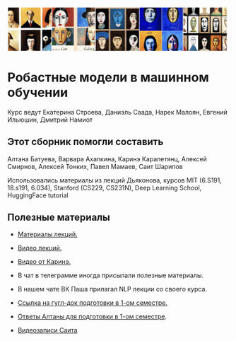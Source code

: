 ![image](images/dalle.png)

# **Робастные модели в машинном обучении**

Курс ведут Екатерина Строева, Даниэль Саада, Нарек Малоян, Евгений Ильюшин, Дмитрий Намиот

## Этот сборник помогли составить 
Алтана Батуева, Варвара Ахапкина, Каринэ Карапетянц, Алексей Смирнов, Алексей Тонких, Павел Мамаев, Саит Шарипов

Использовались материалы из лекций Дьяконова, курсов MIT (6.S191, 18.s191, 6.034), Stanford (CS229, CS231N), Deep Learning School, HuggingFace tutorial

## Полезные материалы

-   [Материалы
    лекций.](https://drive.google.com/drive/folders/1u4NoJvY7buZH81Cs52RIPNcBmgK4q38I)

-   [Видео
    лекций.](https://drive.google.com/drive/folders/1bOVd7SCPktI0Lf7kMKbS3acH7yFnyHh_)

-   [Видео от Каринэ.](https://disk.yandex.ru/d/tYn2HH1XOqHkpQ)

-   В чат в телеграмме иногда присылали полезные материалы.

-   В нашем чате ВК Паша прилагал NLP лекции со своего курса.

-   [Ссылка на гугл-док подготовки в 1-ом
    семестре.](https://docs.google.com/document/d/1RrpWw9zke-gXQFMZad1oDo_CEtAO9lkCACrCUs9Faz8/edit?usp=sharing)

-   [Ответы Алтаны для подготовки в 1-ом
    семестре](https://www.overleaf.com/read/jqnskfhpdsbs).

-   [Видеозаписи Саита](https://disk.yandex.ru/d/aWl2QwfFi0RW6Q)

